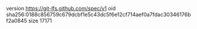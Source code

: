 version https://git-lfs.github.com/spec/v1
oid sha256:0188c856759c679dcbf1e5c43dc5f6e12cf714aef0a7fdac30346176bf2a0845
size 17171
